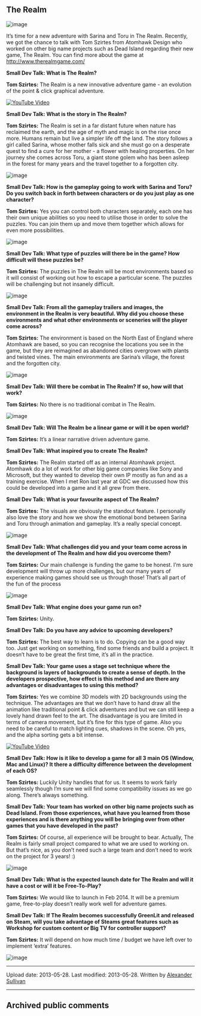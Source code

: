 ## The Realm

![image](src\articleArchive\authorAlexanderSullivan\2013-05-28_TheRealm\image1.jpg)

It’s time for a new adventure with Sarina and Toru in The Realm. Recently, we got the chance to talk with Tom Szirtes from Atomhawk Design who worked on other big name projects such as Dead Island regarding their new game, The Realm. You can find more about the game at http://www.therealmgame.com/

**Small Dev Talk: What is The Realm?**

**Tom Szirtes:** The Realm is a new innovative adventure game - an evolution of the point & click graphical adventure.

[![YouTube Video](https://img.youtube.com/vi/0B5cOA2Avbk/0.jpg)](https://www.youtube.com/watch?v=0B5cOA2Avbk)

**Small Dev Talk: What is the story in The Realm?**

**Tom Szirtes:** The Realm is set in a far distant future when nature has reclaimed the earth, and the age of myth and magic is on the rise once more. Humans remain but live a simpler life off the land. The story follows a girl called Sarina, whose mother falls sick and she must go on a desperate quest to find a cure for her mother - a flower with healing properties. On her journey she comes across Toru, a giant stone golem who has been asleep in the forest for many years and the travel together to a forgotten city.

![image](src\articleArchive\authorAlexanderSullivan\2013-05-28_TheRealm\image2.jpg)

**Small Dev Talk: How is the gameplay going to work with Sarina and Toru? Do you switch back in forth between characters or do you just play as one character?**

**Tom Szirtes:** Yes you can control both characters separately, each one has their own unique abilities so you need to utilise those in order to solve the puzzles. You can join them up and move them together which allows for even more possibilities.

![image](src\articleArchive\authorAlexanderSullivan\2013-05-28_TheRealm\image3.jpg)

**Small Dev Talk: What type of puzzles will there be in the game? How difficult will these puzzles be?**

**Tom Szirtes:** The puzzles in The Realm will be most environments based so it will consist of working out how to escape a particular scene. The puzzles will be challenging but not insanely difficult.

![image](src\articleArchive\authorAlexanderSullivan\2013-05-28_TheRealm\image4.jpg)

**Small Dev Talk: From all the gameplay trailers and images, the environment in the Realm is very beautiful. Why did you choose these environments and what other environments or sceneries will the player come across?**

**Tom Szirtes:** The environment is based on the North East of England where Atomhawk are based, so you can recognise the locations you see in the game, but they are reimagined as abandoned cities overgrown with plants and twisted vines. The main environments are Sarina’s village, the forest and the forgotten city.

![image](src\articleArchive\authorAlexanderSullivan\2013-05-28_TheRealm\image5.jpg)

**Small Dev Talk: Will there be combat in The Realm? If so, how will that work?**

**Tom Szirtes:** No there is no traditional combat in The Realm.

![image](src\articleArchive\authorAlexanderSullivan\2013-05-28_TheRealm\image6.jpg)

**Small Dev Talk: Will The Realm be a linear game or will it be open world?**

**Tom Szirtes:** It’s a linear narrative driven adventure game.

**Small Dev Talk: What inspired you to create The Realm?**

**Tom Szirtes:** The Realm started off as an internal Atomhawk project. Atomhawk do a lot of work for other big game companies like Sony and Microsoft, but they wanted to develop their own IP mostly as fun and as a training exercise. When I met Ron last year at GDC we discussed how this could be developed into a game and it all grew from there.

**Small Dev Talk: What is your favourite aspect of The Realm?**

**Tom Szirtes:** The visuals are obviously the standout feature. I personally also love the story and how we show the emotional bond between Sarina and Toru through animation and gameplay. It’s a really special concept.

![image](src\articleArchive\authorAlexanderSullivan\2013-05-28_TheRealm\image7.jpg)

**Small Dev Talk: What challenges did you and your team come across in the development of The Realm and how did you overcome them?**

**Tom Szirtes:** Our main challenge is funding the game to be honest. I’m sure development will throw up more challenges, but our many years of experience making games should see us through those! That’s all part of the fun of the process

![image](src\articleArchive\authorAlexanderSullivan\2013-05-28_TheRealm\image8.jpg)

**Small Dev Talk: What engine does your game run on?**

**Tom Szirtes:** Unity.

**Small Dev Talk: Do you have any advice to upcoming developers?**

**Tom Szirtes:** The best way to learn is to do. Copying can be a good way too. Just get working on something, find some friends and build a project. It doesn’t have to be great the first time, it’s all in the practice.

**Small Dev Talk: Your game uses a stage set technique where the background is layers of backgrounds to create a sense of depth. In the developers prospective, how effect is this method and are there any advantages or disadvantages to using this method?**

**Tom Szirtes:** Yes we combine 3D models with 2D backgrounds using the technique. The advantages are that we don’t have to hand draw all the animation like traditional point & click adventures and but we can still keep a lovely hand drawn feel to the art. The disadvantage is you are limited in terms of camera movement, but it’s fine for this type of game. Also you need to be careful to match lighting cues, shadows in the scene. Oh yes, and the alpha sorting gets a bit intense.

[![YouTube Video](https://img.youtube.com/vi/Bq0QLDTrR-w/0.jpg)](https://www.youtube.com/watch?v=Bq0QLDTrR-w)

**Small Dev Talk: How is it like to develop a game for all 3 main OS (Window, Mac and Linux)? It there a difficulty difference between the development of each OS?**

**Tom Szirtes:** Luckily Unity handles that for us. It seems to work fairly seamlessly though I’m sure we will find some compatibility issues as we go along. There’s always something.

**Small Dev Talk: Your team has worked on other big name projects such as Dead Island. From those experiences, what have you learned from those experiences and is there anything you will be bringing over from other games that you have developed in the past?**

**Tom Szirtes:** Of course, all experience will be brought to bear. Actually, The Realm is fairly small project compared to what we are used to working on. But that’s nice, as you don’t need such a large team and don’t need to work on the project for 3 years! :)

![image](src\articleArchive\authorAlexanderSullivan\2013-05-28_TheRealm\image9.jpg)

**Small Dev Talk: What is the expected launch date for The Realm and will it have a cost or will it be Free-To-Play?**

**Tom Szirtes:** We would like to launch in Feb 2014. It will be a premium game, free-to-play doesn’t really work well for adventure games.

**Small Dev Talk: If The Realm becomes successfully GreenLit and released on Steam, will you take advantage of Steams great features such as Workshop for custom content or Big TV for controller support?**

**Tom Szirtes:** It will depend on how much time / budget we have left over to implement ‘extra’ features.

![image](src\articleArchive\authorAlexanderSullivan\2013-05-28_TheRealm\image10.jpg)

----
Upload date: 2013-05-28. Last modified: 2013-05-28. Written by [Alexander Sullivan](https://twitter.com/AlexJSully)

-----
## Archived public comments